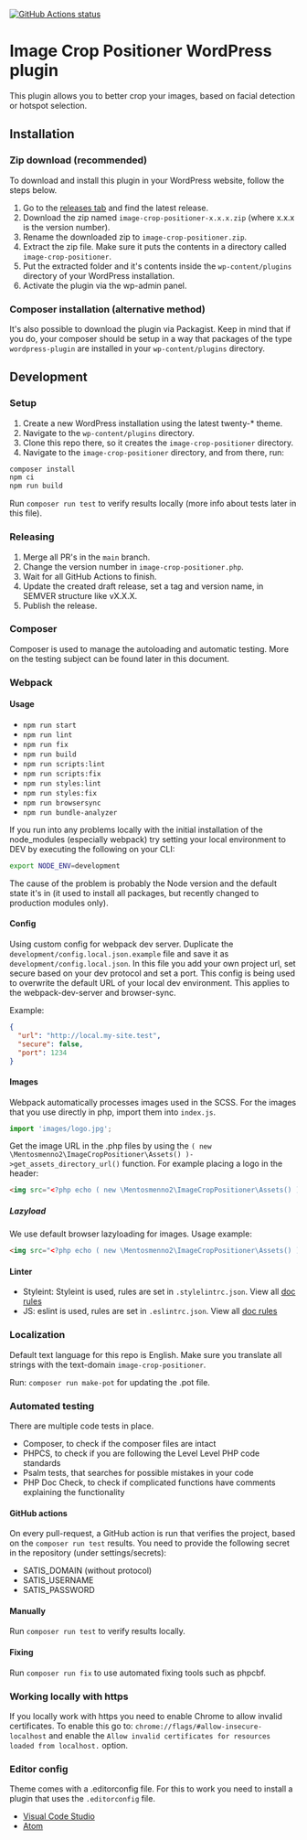 [![GitHub Actions status](https://github.com/mentosmenno2/image-crop-positioner/workflows/Build%20%26%20test/badge.svg)](https://github.com/mentosmenno2/image-crop-positioner/actions)


# Image Crop Positioner WordPress plugin

This plugin allows you to better crop your images, based on facial detection or hotspot selection.

## Installation
### Zip download (recommended)
To download and install this plugin in your WordPress website, follow the steps below.

1. Go to the [releases tab](https://github.com/mentosmenno2/image-crop-positioner/releases) and find the latest release.
2. Download the zip named `image-crop-positioner-x.x.x.zip` (where x.x.x is the version number).
3. Rename the downloaded zip to `image-crop-positioner.zip`.
4. Extract the zip file. Make sure it puts the contents in a directory called `image-crop-positioner`.
5. Put the extracted folder and it's contents inside the `wp-content/plugins` directory of your WordPress installation.
6. Activate the plugin via the wp-admin panel.

### Composer installation (alternative method)
It's also possible to download the plugin via Packagist.
Keep in mind that if you do, your composer should be setup in a way that packages of the type `wordpress-plugin` are installed in your `wp-content/plugins` directory.

## Development
### Setup
1. Create a new WordPress installation using the latest twenty-* theme.
2. Navigate to the `wp-content/plugins` directory.
3. Clone this repo there, so it creates the `image-crop-positioner` directory.
4. Navigate to the `image-crop-positioner` directory, and from there, run:

```bash
composer install
npm ci
npm run build
```

Run `composer run test` to verify results locally (more info about tests later in this file).

### Releasing
1. Merge all PR's in the `main` branch.
2. Change the version number in `image-crop-positioner.php`.
3. Wait for all GitHub Actions to finish.
4. Update the created draft release, set a tag and version name, in SEMVER structure like vX.X.X.
5. Publish the release.

### Composer
Composer is used to manage the autoloading and automatic testing. More on the testing subject can be found later in this document.

### Webpack
#### Usage
  - `npm run start`
  - `npm run lint`
  - `npm run fix`
  - `npm run build`
  - `npm run scripts:lint`
  - `npm run scripts:fix`
  - `npm run styles:lint`
  - `npm run styles:fix`
  - `npm run browsersync`
  - `npm run bundle-analyzer`

If you run into any problems locally with the initial installation of the node_modules (especially webpack) try setting your local environment to DEV by executing the following on your CLI:

```bash
export NODE_ENV=development
```

The cause of the problem is probably the Node version and the default state it's in (it used to install all packages, but recently changed to production modules only).

#### Config
Using custom config for webpack dev server. Duplicate the `development/config.local.json.example` file and save it as `development/config.local.json`. In this file you add your own project url, set secure based on your dev protocol and set a port. This config is being used to overwrite the default URL of your local dev environment. This applies to the webpack-dev-server and browser-sync.

Example:
```json
{
  "url": "http://local.my-site.test",
  "secure": false,
  "port": 1234
}
```

#### Images
Webpack automatically processes images used in the SCSS. For the images that you use directly in php, import them into `index.js`.

```javascript
import 'images/logo.jpg';
```

Get the image URL in the .php files by using the `( new \Mentosmenno2\ImageCropPositioner\Assets() )->get_assets_directory_url()` function.
For example placing a logo in the header:
```html
<img src="<?php echo ( new \Mentosmenno2\ImageCropPositioner\Assets() )->get_assets_directory_url(); ?>/images/logo.jpg" alt="">
```

##### Lazyload
We use default browser lazyloading for images.
Usage example:
```html
<img src="<?php echo ( new \Mentosmenno2\ImageCropPositioner\Assets() )->get_assets_directory_url(); ?>/images/thumbnail.jpg" loading="lazy" alt="">
```

#### Linter
- Styleint: Styleint is used, rules are set in `.stylelintrc.json`. View all [doc rules](https://stylelint.io/user-guide/rules/list)
- JS: eslint is used, rules are set in `.eslintrc.json`. View all [doc rules](https://eslint.org/docs/rules/)

### Localization
Default text language for this repo is English.
Make sure you translate all strings with the text-domain `image-crop-positioner`.

Run: `composer run make-pot` for updating the .pot file.

### Automated testing
There are multiple code tests in place.
- Composer, to check if the composer files are intact
- PHPCS, to check if you are following the Level Level PHP code standards
- Psalm tests, that searches for possible mistakes in your code
- PHP Doc Check, to check if complicated functions have comments explaining the functionality

#### GitHub actions
On every pull-request, a GitHub action is run that verifies the project, based on the
`composer run test` results. You need to provide the following secret in the
repository (under settings/secrets):

- SATIS_DOMAIN (without protocol)
- SATIS_USERNAME
- SATIS_PASSWORD

#### Manually

Run `composer run test` to verify results locally.

#### Fixing

Run `composer run fix` to use automated fixing tools such as phpcbf.

### Working locally with https

If you locally work with https you need to enable Chrome to allow invalid certificates. To enable this go to: `chrome://flags/#allow-insecure-localhost` and enable the `Allow invalid certificates for resources loaded from localhost.` option.

### Editor config
Theme comes with a .editorconfig file. For this to work you need to install a plugin that uses the `.editorconfig` file.
- [Visual Code Studio](https://marketplace.visualstudio.com/items?itemName=EditorConfig.EditorConfig)
- [Atom](https://atom.io/packages/editorconfig)
